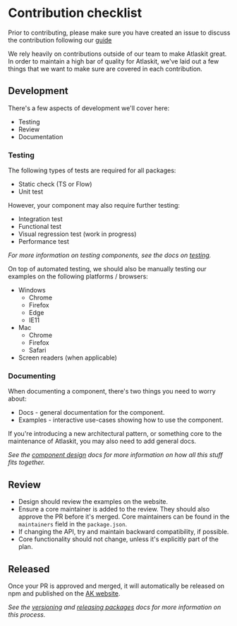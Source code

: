 # Contribution checklist

Prior to contributing, please make sure you have created an issue to discuss the contribution following our [guide](./contributing)

We rely heavily on contributions outside of our team to make Atlaskit great. In order to maintain a high bar of quality for Atlaskit, we've laid out a few things that we want to make sure are covered in each contribution.

## Development

There's a few aspects of development we'll cover here:

* Testing
* Review
* Documentation

### Testing

The following types of tests are required for all packages:

* Static check (TS or Flow)
* Unit test

However, your component may also require further testing:

* Integration test
* Functional test
* Visual regression test (work in progress)
* Performance test

_For more information on testing components, see the docs on [testing](./testing)._

On top of automated testing, we should also be manually testing our examples on the following platforms / browsers:

* Windows
  * Chrome
  * Firefox
  * Edge
  * IE11
* Mac
  * Chrome
  * Firefox
  * Safari
* Screen readers (when applicable)
    
### Documenting

When documenting a component, there's two things you need to worry about:

* Docs - general documentation for the component.
* Examples - interactive use-cases showing how to use the component.

If you're introducing a new architectural pattern, or something core to the maintenance of Atlaskit, you may also need to add general docs.

_See the [component design](./component-design) docs for more information on how all this stuff fits together._

## Review

* Design should review the examples on the website.
* Ensure a core maintainer is added to the review. They should also approve the PR before it's merged. Core maintainers can be found in the `maintainers` field in the `package.json`.
* If changing the API, try and maintain backward compatibility, if possible.
* Core functionality should not change, unless it's explicitly part of the plan.

## Released

Once your PR is approved and merged, it will automatically be released on npm and published on the [AK website](http://atlaskit.atlassian.com/).

_See the [versioning](./versioning) and [releasing packages](./releasing-packages) docs for more information on this process._

